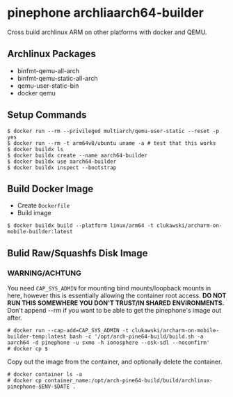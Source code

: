 # pinephone archliaarch64-builder

Cross build archlinux ARM on other platforms with docker and QEMU.

## Archlinux Packages

- binfmt-qemu-all-arch
- binfmt-qemu-static-all-arch
- qemu-user-static-bin
- docker qemu

## Setup Commands

```
$ docker run --rm --privileged multiarch/qemu-user-static --reset -p yes
$ docker run --rm -t arm64v8/ubuntu uname -a # test that this works
$ docker buildx ls
$ docker buildx create --name aarch64-builder
$ docker buildx use aarch64-builder
$ docker buildx inspect --bootstrap
```

## Build Docker Image

- Create `Dockerfile`
- Build image

```
$ docker buildx build --platform linux/arm64 -t clukawski/archarm-on-mobile-builder:latest
```

## Bulid Raw/Squashfs Disk Image

### WARNING/ACHTUNG

You need `CAP_SYS_ADMIN` for mounting bind mounts/loopback mounts in here, however this is essentially allowing the container root access. **DO NOT RUN THIS SOMEWHERE YOU DON'T TRUST/IN SHARED ENVIRONMENTS.** Don't append --rm if you want to be able to get the pinephone's image out after.


```
# docker run --cap-add=CAP_SYS_ADMIN -t clukawski/archarm-on-mobile-builder-temp:latest bash -c '/opt/arch-pine64-build/build.sh -a aarch64 -d pinephone -u sxmo -h ionosphere --osk-sdl --noconfirm'
# docker cp $

```

Copy out the image from the container, and optionally delete the container.
```
# docker container ls -a 
# docker cp container_name:/opt/arch-pine64-build/build/archlinux-pinephone-$ENV-$DATE .
```
